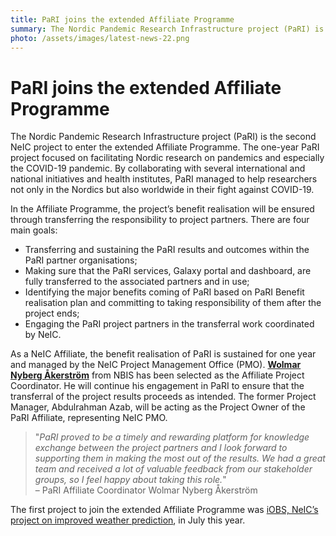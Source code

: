 ```yaml
---
title: PaRI joins the extended Affiliate Programme
summary: The Nordic Pandemic Research Infrastructure project (PaRI) is the second NeIC project to enter the extended Affiliate Programme. The one-year PaRI project focused on facilitating Nordic research on pandemics and especially the COVID-19 pandemic. The project’s benefit realisation will be ensured through transferring the responsibility to project partners.
photo: /assets/images/latest-news-22.png
---
```


PaRI joins the extended Affiliate Programme
===========================

The Nordic Pandemic Research Infrastructure project (PaRI) is the second NeIC project to enter the extended Affiliate Programme. The one-year PaRI project focused on facilitating Nordic research on pandemics and especially the COVID-19 pandemic. By collaborating with several international and national initiatives and health institutes, PaRI managed to help researchers not only in the Nordics but also worldwide in their fight against COVID-19. 

In the Affiliate Programme, the project’s benefit realisation will be ensured through transferring the responsibility to project partners. There are four main goals: 
* Transferring and sustaining the PaRI results and outcomes within the PaRI partner organisations;
* Making sure that the PaRI services, Galaxy portal and dashboard, are fully transferred to the associated partners and in use;
* Identifying the major benefits coming of PaRI based on PaRI Benefit realisation plan and committing to taking responsibility of them after the project ends;
* Engaging the PaRI project partners in the transferral work coordinated by NeIC.

As a NeIC Affiliate, the benefit realisation of PaRI is sustained for one year and managed by the NeIC Project Management Office (PMO). [**Wolmar Nyberg Åkerström**](http://neic.no/people/wolmar-nyberg/) from NBIS has been selected as the Affiliate Project Coordinator. He will continue his engagement in PaRI to ensure that the transferral of the project results proceeds as intended. The former Project Manager, Abdulrahman Azab, will be acting as the Project Owner of the PaRI Affiliate, representing NeIC PMO.

>"*PaRI proved to be a timely and rewarding platform for knowledge exchange between the project partners and I look forward to supporting them in making the most out of the results. We had a great team and received a lot of valuable feedback from our stakeholder groups, so I feel happy about taking this role.*"  
> – PaRI Affiliate Coordinator Wolmar Nyberg Åkerström

The first project to join the extended Affiliate Programme was [iOBS, NeIC’s project on improved weather prediction](https://neic.no/news/2021/06/24/extended-affiliate-programme/), in July this year. 
